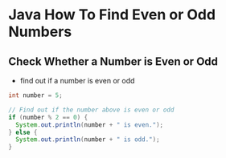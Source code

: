 # Java How To Find Even or Odd Numbers

## Check Whether a Number is Even or Odd

- find out if a number is even or odd

```java
int number = 5;

// Find out if the number above is even or odd
if (number % 2 == 0) {
  System.out.println(number + " is even.");
} else {
  System.out.println(number + " is odd.");
}
```
